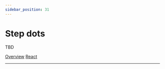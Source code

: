 ```yaml
---
sidebar_position: 31
---
```


# Step dots

TBD

<a href='./index.md'> Overview</a>
<a href='./react.md'> React</a>
__________________________________________________________________________________